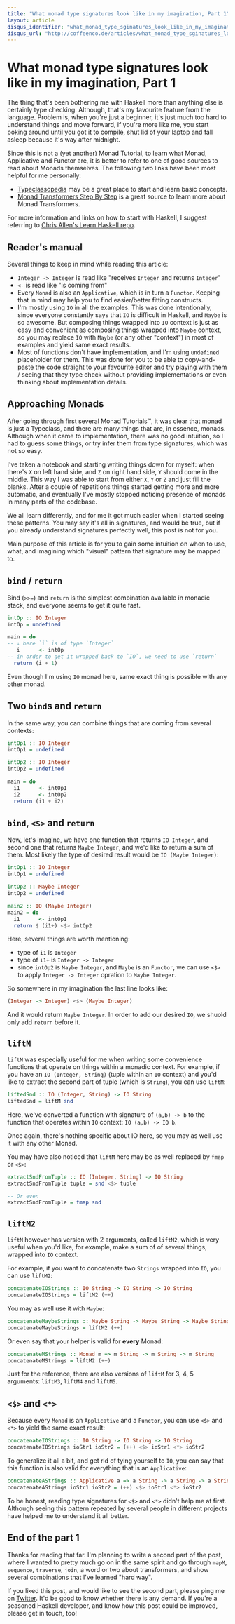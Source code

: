 ```yaml
---
title: "What monad type signatures look like in my imagination, Part 1"
layout: article
disqus_identifier: "what_monad_type_sginatures_look_like_in_my_imagination"
disqus_url: "http://coffeenco.de/articles/what_monad_type_sginatures_look_like_in_my_imagination_part_1.html"
---
```


# What monad type signatures look like in my imagination, Part 1

The thing that's been bothering me with Haskell more than anything else 
is certainly type checking. Although, that's my favourite feature from
the language. Problem is, when you're just a beginner, it's just much
too hard to understand things and move forward, if you're more like me,
you start poking around until you got it to compile, shut lid of
your laptop and fall asleep because it's  way after midnight.

Since this is not a (yet another) Monad Tutorial, to learn what Monad,
Applicative and Functor are, it is better to refer to one of good 
sources to read about Monads themselves. The following two links have
been most helpful for me personally:

  * [Typeclassopedia](http://www.haskell.org/haskellwiki/Typeclassopedia) may
    be a great place to start and learn basic concepts.
  * [Monad Transformers Step By Step](http://www.cs.virginia.edu/~wh5a/personal/Transformers.pdf)
    is a great source to learn more about Monad Transformers.

For more information and links on how to start with Haskell, I suggest
referring to [Chris Allen's Learn Haskell repo](https://github.com/bitemyapp/learnhaskell).

## Reader's manual

Several things to keep in mind while reading this article:

  * `Integer -> Integer` is read like "receives `Integer` and returns `Integer`"
  * `<-` is read like "is coming from"
  * Every `Monad` is also an `Applicative`, which is in turn a `Functor`. Keeping
    that in mind may help you to find easier/better fitting constructs.
  * I'm mostly using `IO` in all the examples. This was done intentionally, since
    everyone constantly says that `IO` is difficult in Haskell, and `Maybe` is so
    awesome. But composing things wrapped into `IO` context is just as easy and 
    convenient as composing things wrapped into `Maybe` context, so you may replace
    `IO` with `Maybe` (or any other "context") in most of examples and yield same
    exact results.
  * Most of functions don't have implementation, and I'm using `undefined` placeholder
    for them. This was done for you to be able to copy-and-paste the code straight
    to your favourite editor and try playing with them / seeing that they type check 
    without providing implementations or even thinking about implementation details.

## Approaching Monads 

After going through first several Monad Tutorials™, it was clear that monad is 
just a Typeclass, and there are many things that are, in essence, monads. Although
when it came to implementation, there was no good intuition, so I had to guess some
things, or try infer them from type signatures, which was not so easy. 

I've taken a notebook and starting writing things down for myself: when there's 
`X` on left hand side, and `Z` on right hand side, `Y` should come in the middle. 
This way I was able to start from either `X`, `Y` or `Z` and just  fill the blanks.
After a couple of repetitions things started getting more and more automatic, and
eventually I've mostly stopped noticing presence of monads in many parts of the 
codebase.

We all learn differently, and for me it got much easier when I started seeing 
these patterns. You may say it's all in signatures, and would be true, but if you 
already understand signatures perfectly well, this post is not for you. 

Main purpose of this article is for you to gain some intuition on when to use, 
what, and imagining which "visual" pattern that signature may be mapped to. 

## `bind` / `return`

Bind (`>>=`) and `return` is the simplest combination available in 
monadic stack, and everyone seems to get it quite fast.

```haskell
intOp :: IO Integer
intOp = undefined 

main = do 
-- ↓ here `i` is of type `Integer`
   i      <- intOp
-- in order to get it wrapped back to `IO`, we need to use `return`
  return (i + 1)
```

Even though I'm using `IO` monad here, same exact thing is 
possible with any other monad. 

## Two `bind`s and `return`

In the same way, you can combine things that are coming from several
contexts:

```haskell
intOp1 :: IO Integer
intOp1 = undefined 

intOp2 :: IO Integer
intOp2 = undefined 

main = do 
  i1      <- intOp1
  i2      <- intOp2  
  return (i1 + i2)
```

## `bind`, `<$>` and `return`

Now, let's imagine, we have one function that returns `IO Integer`,
and second one that returns `Maybe Integer`, and we'd like to return
a sum of them. Most likely the type of desired result would be
`IO (Maybe Integer)`:

```haskell
intOp1 :: IO Integer
intOp1 = undefined

intOp2 :: Maybe Integer
intOp2 = undefined

main2 :: IO (Maybe Integer)
main2 = do
  i1      <- intOp1
  return $ (i1+) <$> intOp2
```

Here, several things are worth mentioning:

  * type of `i1` is `Integer`
  * type of `i1+` is `Integer -> Integer` 
  * since `intOp2` is `Maybe Integer`, and `Maybe` is an `Functor`, we 
    can use `<$>` to apply `Integer -> Integer` opration to `Maybe Integer`.
    
So somewhere in my imagination the last line looks like:

```haskell
(Integer -> Integer) <$> (Maybe Integer)
```

And it would return `Maybe Integer`. In order to add our desired `IO`, we
shuold only add `return` before it.
    
## `liftM`

`liftM` was especially useful for me when writing some convenience functions
that operate on things within a monadic context. For example, if you have
an `IO (Integer, String)` (tuple within an `IO` context) and you'd like to 
extract the second part of tuple (which is `String`), you can use `liftM`:

```haskell
liftedSnd :: IO (Integer, String) -> IO String
liftedSnd = liftM snd
```

Here, we've converted a function with signature of `(a,b) -> b` to the function 
that operates within `IO` context: `IO (a,b) -> IO b`. 

Once again, there's nothing  specific about IO here, so you may as well use it 
with any other Monad.

You may have also noticed that `liftM` here may be as well replaced by `fmap` or 
`<$>`: 

```haskell 
extractSndFromTuple :: IO (Integer, String) -> IO String
extractSndFromTuple tuple = snd <$> tuple

-- Or even
extractSndFromTuple = fmap snd
```

## `liftM2`

`liftM` however has version with 2 arguments, called `liftM2`, which is very 
useful when you'd like, for example, make a sum of of several things, wrapped
into `IO` context. 

For example, if you want to concatenate two `Strings` wrapped into `IO`, you can
use `liftM2`: 

```haskell
concatenateIOStrings :: IO String -> IO String -> IO String
concatenateIOStrings = liftM2 (++)
```

You may as well use it with `Maybe`:

```haskell
concatenateMaybeStrings :: Maybe String -> Maybe String -> Maybe String
concatenateMaybeStrings = liftM2 (++)
```

Or even say that your helper is valid for __every__ Monad:

```haskell
concatenateMStrings :: Monad m => m String -> m String -> m String
concatenateMStrings = liftM2 (++)
```

Just for the reference, there are also versions of `liftM` for 3, 4, 5 
arguments: `liftM3`, `liftM4` and `liftM5`.

## `<$>` and `<*>`

Because every `Monad` is an `Applicative` and a `Functor`, you can use
`<$>` and `<*>` to yield the same exact result: 

```haskell
concatenateIOStrings :: IO String -> IO String -> IO String
concatenateIOStrings ioStr1 ioStr2 = (++) <$> ioStr1 <*> ioStr2
```

To generalize it all a bit, and get rid of tying yourself to `IO`, you
can say that this function is also valid for everything that is an
`Applicative`: 

```haskell
concatenateAStrings :: Applicative a => a String -> a String -> a String
concatenateAStrings ioStr1 ioStr2 = (++) <$> ioStr1 <*> ioStr2
```

To be honest, reading type signatures for `<$>` and `<*>` didn't help
me at first. Although seeing this pattern repeated by several people
in different projects have helped me to understand it all better.

## End of the part 1

Thanks for reading that far. I'm planning to write a second part of the
post, where I wanted to pretty much go on in the same spirit and
go through `mapM`, `sequence`, `traverse`, `join`, a word or two about
transformers, and show several combinations that I've learned "hard way".

If you liked this post, and would like to see the second part, please
ping me on [Twitter](http://twitter.com/ifesdjeen). It'd be good to know
whether there is any demand. If you're a seasoned Haskell developer, and
know how this post could be improved, please get in touch, too!
